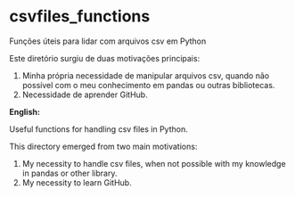 # csvfiles_functions
 Funções úteis para lidar com arquivos csv em Python
 
 Este diretório surgiu de duas motivações principais: 
 1) Minha própria necessidade de manipular arquivos csv, quando não possível com o meu conhecimento em pandas ou outras bibliotecas.
 2) Necessidade de aprender GitHub.

**English:**

Useful functions for handling csv files in Python.

This directory emerged from two main motivations:
1) My necessity to handle csv files, when not possible with my knowledge in pandas or other library.
2) My necessity to learn GitHub.
